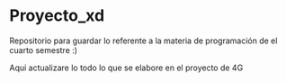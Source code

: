 # Proyecto_xd
Repositorio para guardar lo referente a la materia de programación de el cuarto semestre :)

Aqui actualizare lo todo lo que se elabore en el proyecto de  4G
